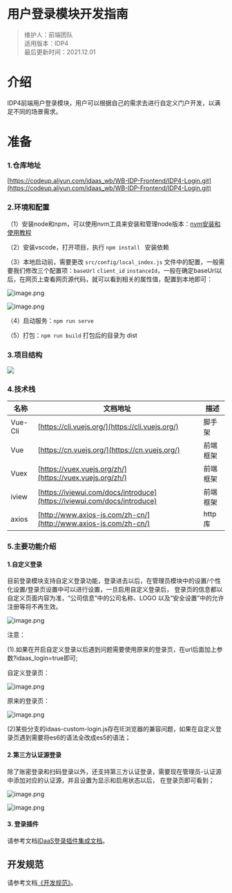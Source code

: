 # 用户登录模块开发指南

> 维护人：前端团队   
> 适用版本：IDP4   
> 最后更新时间：2021.12.01

# 介绍

IDP4前端用户登录模块，用户可以根据自己的需求去进行自定义门户开发，以满足不同的场景需求。

# 准备


### 1.仓库地址
[https://codeup.aliyun.com/idaas_wb/WB-IDP-Frontend/IDP4-Login.git](https://codeup.aliyun.com/idaas_wb/WB-IDP-Frontend/IDP4-Login.git)
​

### 2.环境和配置
（1）安装node和npm，可以使用nvm工具来安装和管理node版本：[nvm安装和使用教程](https://blog.csdn.net/qq_41866776/article/details/102664679)

（2）安装vscode，打开项目，执行 `npm install ` 安装依赖

（3）本地启动前，需要更改 `src/config/local_index.js` 文件中的配置，一般需要我们修改三个配置项：`baseUrl`  `client_id`  `instanceId`，一般在确定baseUrl以后，在网页上查看网页源代码，就可以看到相关的属性值，配置到本地即可：

![image.png](resources/user-login-1.png)


![image.png](resources/user-login-2.png)

（4）启动服务：`npm run serve`

（5）打包：`npm run build`   打包后的目录为 dist


### 3.项目结构

![](resources/user-login-3.jpg)

### 4.技术栈
| **名称** | **文档地址** | **描述** |
| --- | --- | --- |
| Vue-Cli | [https://cli.vuejs.org/](https://cli.vuejs.org/) | 脚手架 |
| Vue | [https://cn.vuejs.org/](https://cn.vuejs.org/) | 前端框架 |
| Vuex | [https://vuex.vuejs.org/zh/](https://vuex.vuejs.org/zh/) | 前端框架 |
| iview | [https://iviewui.com/docs/introduce](https://iviewui.com/docs/introduce) | 前端框架 |
| axios | [http://www.axios-js.com/zh-cn/](http://www.axios-js.com/zh-cn/) | http库 |

### 
### 5.主要功能介绍
#### 1.自定义登录
目前登录模块支持自定义登录功能，登录进去以后，在管理员模块中的设置/个性化设置/登录页设置中可以进行设置，一旦启用自定义登录后，
登录页的信息都以自定义页面内容为准，“公司信息”中的公司名称、LOGO 以及“安全设置”中的允许注册等将不再生效。
​

![image.png](resources/user-login-4.png)

注意：

(1).如果在开启自定义登录以后遇到问题需要使用原来的登录页，在url后面加上参数?idaas_login=true即可;
​



自定义登录页：

![image.png](resources/user-login-5.png)

原来的登录页：

![image.png](resources/user-login-6.png)


(2)某些分支的idaas-custom-login.js存在IE浏览器的兼容问题，如果在自定义登录页遇到需要将es6的语法全改成es5的语法；
​

#### 2.第三方认证源登录

除了账密登录和扫码登录以外，还支持第三方认证登录，需要现在管理员-认证源中添加对应的认证源，并且设置为显示和启用状态以后，
在登录页即可看到；

![image.png](resources/user-login-7.png)


![image.png](resources/user-login-8.png)

#### 3. 登录插件

请参考文档[IDaaS登录插件集成文档](docs/IDaaS登录插件集成文档.md)。
​


## 开发规范

请参考文档[《开发规范》](resources/阿里巴巴IDaaS前端开发规范.pdf)。

